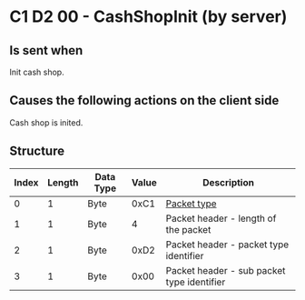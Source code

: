 # C1 D2 00 - CashShopInit (by server)

## Is sent when

Init cash shop.

## Causes the following actions on the client side

Cash shop is inited.

## Structure

| Index | Length | Data Type | Value | Description |
|-------|--------|-----------|-------|-------------|
| 0 | 1 |   Byte   | 0xC1  | [Packet type](PacketTypes.md) |
| 1 | 1 |    Byte   |   4   | Packet header - length of the packet |
| 2 | 1 |    Byte   | 0xD2  | Packet header - packet type identifier |
| 3 | 1 |    Byte   | 0x00  | Packet header - sub packet type identifier |